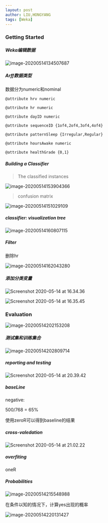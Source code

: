 ```yaml
---
layout: post
author: LIU,HONGYANG
tags: [Weka]
---
```






### Getting Started



##### Weka编辑数据

![image-20200514134507687](https://tva1.sinaimg.cn/large/007S8ZIlgy1gerxgoom1mj31cx0u0wnz.jpg)





##### Arff数据类型



数据分为numeric和nominal



```arff
@attribute hrv numeric

@attribute hr numeric

@attribute dayID numeric

@attribute sequenceID {1of4,2of4,3of4,4of4}

@attribute patternSleep {Irregular,Regular}

@attribute hoursAwake numeric

@attribute healthGrade {0,1}
```



##### Building a Classifier



> The classified instances

![image-20200514153904366](https://tva1.sinaimg.cn/large/007S8ZIlgy1ges0r3p9yij30ra0bqta5.jpg)



> confusion matrix

![image-20200514151029109](https://tva1.sinaimg.cn/large/007S8ZIlgy1gerzxclq5bj30bu05gq33.jpg)





##### classifier: visualization tree



![image-20200514160807115](https://tva1.sinaimg.cn/large/007S8ZIlgy1ges1lawb33j313w0u0ad9.jpg)



##### Filter



删除hr

![image-20200514162043280](https://tva1.sinaimg.cn/large/007S8ZIlgy1ges1yhq5oxj30sa0pydhc.jpg)





##### 添加分类变量



 ![Screenshot 2020-05-14 at 16.34.36](https://tva1.sinaimg.cn/large/007S8ZIlgy1ges2ejxrf7j30jo0ukwgt.jpg)



![Screenshot 2020-05-14 at 16.35.45](https://tva1.sinaimg.cn/large/007S8ZIlgy1ges2eqc818j30s80rk432.jpg)





### Evaluation







![image-20200514202153208](https://tva1.sinaimg.cn/large/007S8ZIlgy1ges8xcjvkmj31jk0u01k4.jpg)



##### 测试集和训练集合



![image-20200514202809714](https://tva1.sinaimg.cn/large/007S8ZIlgy1ges93utbdwj30ea08m74y.jpg)



##### reporting and testing 



![Screenshot 2020-05-14 at 20.39.42](https://tva1.sinaimg.cn/large/007S8ZIlgy1ges9gkq4z2j31ky0u0gug.jpg)



##### baseLine



negative:

500/768 = 65%

使用zeroR可以得到baseline的结果





##### cross-valedation



![Screenshot 2020-05-14 at 21.02.22](https://tva1.sinaimg.cn/large/007S8ZIlgy1gesa43593cj31q30u0k7x.jpg)





##### overfiting



oneR





##### Probabilities



![image-20200514215548988](https://tva1.sinaimg.cn/large/007S8ZIlgy1gesbn8c4xij31ng0u0b29.jpg)



在条件以知的情况下，计算yes出现的概率

![image-20200514220131427](https://tva1.sinaimg.cn/large/007S8ZIlgy1gesbt0me35j31lw0u0wud.jpg)